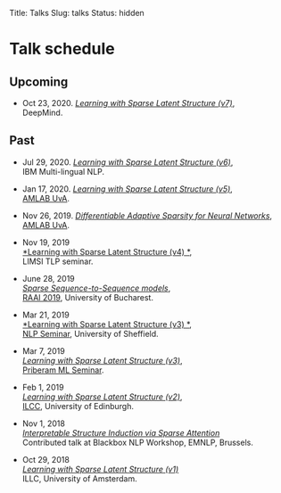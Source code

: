 Title: Talks
Slug: talks
Status: hidden

# Talk schedule

## Upcoming

  - Oct 23, 2020.
  [*Learning with Sparse Latent Structure (v7)*](talks/20-lpsparsemap-dm.pdf),<br/>
  DeepMind.

## Past

  - Jul 29, 2020.
  [*Learning with Sparse Latent Structure (v6)*](talks/20-lpsparsemap-ibm.pdf),<br/>
  IBM Multi-lingual NLP.

  - Jan 17, 2020.
  [*Learning with Sparse Latent Structure (v5)*](talks/20-lpsparsemap.pdf),<br/>
  [AMLAB UvA](http://amlab.science.uva.nl/).

  - Nov 26, 2019.
  [*Differentiable Adaptive Sparsity for Neural Networks*](talks/19-adaptive.pdf),<br/> 
  [AMLAB UvA](http://amlab.science.uva.nl/).

  - Nov 19, 2019<br/>
  [*Learning with Sparse Latent Structure (v4) *](talks/19-limsi.pdf),<br/>
  LIMSI TLP seminar.

  - June 28, 2019<br/>
  [*Sparse Sequence-to-Sequence models*](talks/19-sparse-seq.pdf),<br/>
  [RAAI 2019](https://conferences.unibuc.ro/raai2019/),
  University of Bucharest.

  - Mar 21, 2019<br/>
  [*Learning with Sparse Latent Structure (v3) *](talks/19-priberam.pdf),<br/>
  [NLP Seminar](https://www.sheffield.ac.uk/dcs/research/groups/nlp#tab04),
  University of Sheffield.

  - Mar 7, 2019<br/>
  [*Learning with Sparse Latent Structure (v3)*](talks/19-priberam.pdf),<br/>
  [Priberam ML Seminar](http://labs.priberam.pt/Academia-Partnerships/Seminars.aspx).

  - Feb 1, 2019<br/>
  [*Learning with Sparse Latent Structure (v2)*](talks/19-edinburgh.pdf),<br/>
  [ILCC](http://web.inf.ed.ac.uk/ilcc), University of Edinburgh.
  - Nov 1, 2018<br/>
  [*Interpretable Structure Induction via Sparse Attention*](talks/18-blackbox.pdf)<br/>
  Contributed talk at Blackbox NLP Workshop, EMNLP, Brussels.
  - Oct 29, 2018<br/>
  [*Learning with Sparse Latent Structure (v1)*](talks/18-sparsemap-amsterdam.pdf)<br/>
  ILLC, University of Amsterdam.
